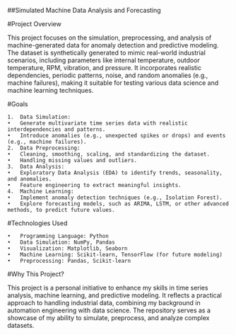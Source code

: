 ##Simulated Machine Data Analysis and Forecasting

#Project Overview

This project focuses on the simulation, preprocessing, and analysis of machine-generated data for anomaly detection and predictive modeling. The dataset is synthetically generated to mimic real-world industrial scenarios, including parameters like internal temperature, outdoor temperature, RPM, vibration, and pressure. It incorporates realistic dependencies, periodic patterns, noise, and random anomalies (e.g., machine failures), making it suitable for testing various data science and machine learning techniques.

#Goals

	1.	Data Simulation:
	•	Generate multivariate time series data with realistic interdependencies and patterns.
	•	Introduce anomalies (e.g., unexpected spikes or drops) and events (e.g., machine failures).
	2.	Data Preprocessing:
	•	Cleaning, smoothing, scaling, and standardizing the dataset.
	•	Handling missing values and outliers.
	3.	Data Analysis:
	•	Exploratory Data Analysis (EDA) to identify trends, seasonality, and anomalies.
	•	Feature engineering to extract meaningful insights.
	4.	Machine Learning:
	•	Implement anomaly detection techniques (e.g., Isolation Forest).
	•	Explore forecasting models, such as ARIMA, LSTM, or other advanced methods, to predict future values.

#Technologies Used

	•	Programming Language: Python
	•	Data Simulation: NumPy, Pandas
	•	Visualization: Matplotlib, Seaborn
	•	Machine Learning: Scikit-learn, TensorFlow (for future modeling)
	•	Preprocessing: Pandas, Scikit-learn

#Why This Project?

This project is a personal initiative to enhance my skills in time series analysis, machine learning, and predictive modeling. It reflects a practical approach to handling industrial data, combining my background in automation engineering with data science. The repository serves as a showcase of my ability to simulate, preprocess, and analyze complex datasets.
